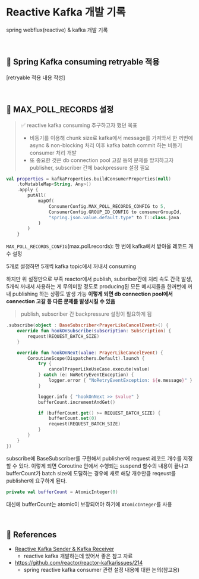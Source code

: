 # Reactive Kafka 개발 기록

spring webflux(reactive) & kafka 개발 기록

<br>

## 📌 Spring Kafka consuming retryable 적용

[retryable 적용 내용 작성]

<br>

## 📌 MAX_POLL_RECORDS 설정

>✅ reactive kafka consuming 추구하고자 했던 목표
> 
> - 비동기를 이용해 chunk size로 kafka에서 message를 가져와서 한 꺼번에 async & non-blocking 처리 이후 kafka batch commit 하는 비동기 consumer 처리 개발
> - 또 중요한 것은 db connection pool 고갈 등의 문제를 방지하고자 publisher, subscriber 간에 backpressure 설정 필요

```kotlin
val properties = kafkaProperties.buildConsumerProperties(null)
    .toMutableMap<String, Any>()
    .apply {
        putAll(
            mapOf(
                ConsumerConfig.MAX_POLL_RECORDS_CONFIG to 5,
                ConsumerConfig.GROUP_ID_CONFIG to consumerGroupId,
                "spring.json.value.default.type" to T::class.java
            )
        )
    }
```
`MAX_POLL_RECORDS_CONFIG`(max.poll.records): 한 번에 kafka에서 받아올 레코드 개수 설정

5개로 설정하면 5개씩 kafka topic에서 꺼내서 consuming

하지만 위 설정만으로 부족
reactor에서 publish, subsriber간에 처리 속도 간극 발생, 5개씩 꺼내서 사용하는 게 무의미할 정도로 producing된 모든 메시지들을 한꺼번에 꺼내 publishing 하는 상황도 발생 가능
**이렇게 되면 db connection pool에서 connection 고갈 등 다른 문제를 발생시킬 수 있음**

> publish, subscriber 간 backpressure 설정이 필요하게 됨

```kotlin
.subscribe(object : BaseSubscriber<PrayerLikeCancelEvent>() {
    override fun hookOnSubscribe(subscription: Subscription) {
        request(REQUEST_BATCH_SIZE)
    }

    override fun hookOnNext(value: PrayerLikeCancelEvent) {
        CoroutineScope(Dispatchers.Default).launch {
            try {
                cancelPrayerLikeUseCase.execute(value)
            } catch (e: NoRetryEventException) {
                logger.error { "NoRetryEventException: ${e.message}" }
            }

            logger.info { "hookOnNext >> $value" }
            bufferCount.incrementAndGet()

            if (bufferCount.get() >= REQUEST_BATCH_SIZE) {
                bufferCount.set(0)
                request(REQUEST_BATCH_SIZE)
            }
        }
    }
})
```
subscribe에 BaseSubscriber를 구현해서 publisher에 request 레코드 개수를 지정할 수 있다. 이렇게 되면 Coroutine 안에서 수행되는 suspend 함수의 내용이 끝나고 bufferCount가 batch size에 도달하는 경우에 새로 해당 개수만큼 reqeust를 publisher에 요구하게 된다.

```kotlin
private val bufferCount = AtomicInteger(0)
```
대신에 bufferCount는 atomic이 보장되어야 하기에 `AtomicInteger`를 사용

<br>

## 📌 References

- [Reactive Kafka Sender & Kafka Receiver](https://godekdls.github.io/Reactor%20Kafka/whatsnewinreactorkafka120release/)
  - reactive kafka 개발하는데 있어서 좋은 참고 자료
- https://github.com/reactor/reactor-kafka/issues/214
  - spring reactive kafka consumer 관련 설정 내용에 대한 논의(참고용)